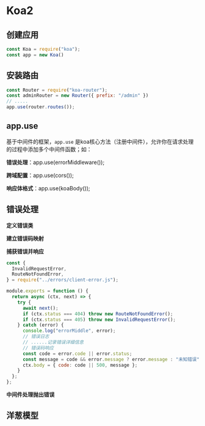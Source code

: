 # Koa2

## 创建应用

```js
const Koa = require("koa"); 
const app = new Koa()
```

## 安装路由

```js
const Router = require("koa-router"); 
const adminRouter = new Router({ prefix: "/admin" })
// .....
app.use(router.routes());
```

## app.use

基于中间件的框架，`app.use` 是koa核心方法（注册中间件），允许你在请求处理的过程中添加多个中间件函数；如：

**错误处理**：app.use(errorMiddleware());

**跨域配置**：app.use(cors());

**响应体格式**：app.use(koaBody());

## 错误处理

**定义错误类**

**建立错误码映射**

**捕获错误并响应**

```js
const {
  InvalidRequestError,
  RouteNotFoundError,
} = require("../errors/client-error.js");

module.exports = function () {
  return async (ctx, next) => {
    try {
      await next();
      if (ctx.status === 404) throw new RouteNotFoundError();
      if (ctx.status === 405) throw new InvalidRequestError();
    } catch (error) {
      console.log("errorMiddle", error);
      // 错误日志
      // ......记录错误详细信息
      // 错误码响应
      const code = error.code || error.status;
      const message = code && error.message ? error.message : "未知错误";
      ctx.body = { code: code || 500, message };
    }
  };
};
```

**中间件处理抛出错误**

## 洋葱模型
